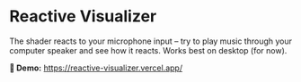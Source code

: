# Reactive Visualizer

The shader reacts to your microphone input – try to play music through your computer speaker and see how it reacts. Works best on desktop (for now).

**🔗 Demo:** [https://reactive-visualizer.vercel.app/ ]([url](https://reactive-visualizer.vercel.app/))

